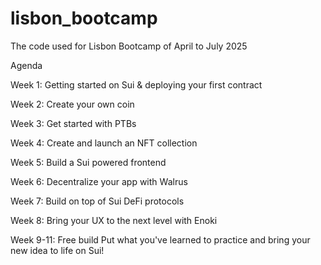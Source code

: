 # lisbon_bootcamp
The code used for Lisbon Bootcamp of April to July 2025

Agenda

Week 1: Getting started on Sui & deploying your first contract

Week 2: Create your own coin

Week 3: Get started with PTBs

Week 4: Create and launch an NFT collection

Week 5: Build a Sui powered frontend

Week 6: Decentralize your app with Walrus

Week 7: Build on top of Sui DeFi protocols

Week 8: Bring your UX to the next level with Enoki

Week 9-11: Free build
Put what you've learned to practice and bring your new idea to life on Sui!